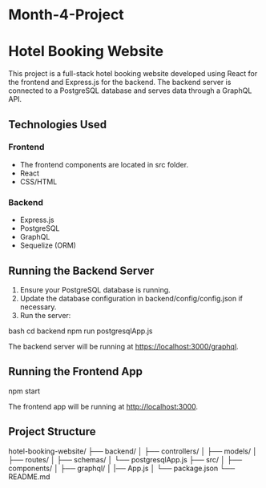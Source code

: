 # Month-4-Project
# Hotel Booking Website

This project is a full-stack hotel booking website developed using React for the frontend and Express.js for the backend. The backend server is connected to a PostgreSQL database and serves data through a GraphQL API.


## Technologies Used

### Frontend
- The frontend components are located in src folder.
- React
- CSS/HTML

### Backend

- Express.js
- PostgreSQL
- GraphQL
- Sequelize (ORM)

## Running the Backend Server

1. Ensure your PostgreSQL database is running.
2. Update the database configuration in backend/config/config.json if necessary.
3. Run the server:

bash
cd backend
npm run postgresqlApp.js


The backend server will be running at [https://localhost:3000/graphql](https://localhost:3000/graphql).

## Running the Frontend App

npm start


The frontend app will be running at [http://localhost:3000](http://localhost:3000).

## Project Structure


hotel-booking-website/
├── backend/
│   ├── controllers/
│   ├── models/
│   ├── routes/
│   ├── schemas/
│   └── postgresqlApp.js
├── src/
│   ├── components/
│   ├── graphql/
│   |── App.js
│   └── package.json
└── README.md

 
 
